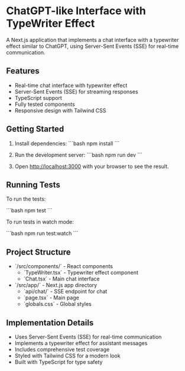 # ChatGPT-like Interface with TypeWriter Effect

A Next.js application that implements a chat interface with a typewriter effect similar to ChatGPT, using Server-Sent Events (SSE) for real-time communication.

## Features

- Real-time chat interface with typewriter effect
- Server-Sent Events (SSE) for streaming responses
- TypeScript support
- Fully tested components
- Responsive design with Tailwind CSS

## Getting Started

1. Install dependencies:
\`\`\`bash
npm install
\`\`\`

2. Run the development server:
\`\`\`bash
npm run dev
\`\`\`

3. Open [http://localhost:3000](http://localhost:3000) with your browser to see the result.

## Running Tests

To run the tests:

\`\`\`bash
npm test
\`\`\`

To run tests in watch mode:

\`\`\`bash
npm run test:watch
\`\`\`

## Project Structure

- \`/src/components/\` - React components
  - \`TypeWriter.tsx\` - Typewriter effect component
  - \`Chat.tsx\` - Main chat interface
- \`/src/app/\` - Next.js app directory
  - \`api/chat/\` - SSE endpoint for chat
  - \`page.tsx\` - Main page
  - \`globals.css\` - Global styles

## Implementation Details

- Uses Server-Sent Events (SSE) for real-time communication
- Implements a typewriter effect for assistant messages
- Includes comprehensive test coverage
- Styled with Tailwind CSS for a modern look
- Built with TypeScript for type safety

